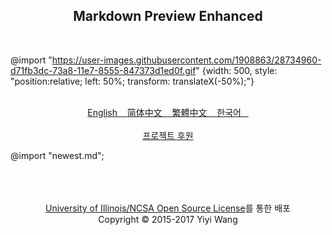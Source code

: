 <center>
  <h2 style="border-bottom: none;"> Markdown Preview Enhanced </h2>
</center><br>

<!-- anchor -->

@import "https://user-images.githubusercontent.com/1908863/28734960-d71fb3dc-73a8-11e7-8555-847373d1ed0f.gif" {width: 500, style: "position:relative; left: 50%; transform: translateX(-50%);"}
<br>
<br>

<p align="center">
<a href="https://shd101wyy.github.io/markdown-preview-enhanced/#/"> English &nbsp;&nbsp; </a>
<a href="https://shd101wyy.github.io/markdown-preview-enhanced/#/zh-cn/"> 简体中文 &nbsp;&nbsp; </a>
<a href="https://shd101wyy.github.io/markdown-preview-enhanced/#/zh-tw/"> 繁體中文 &nbsp;&nbsp; </a>
<a href="https://shd101wyy.github.io/markdown-preview-enhanced/#/ko-kr/"> 한국어 &nbsp;&nbsp; </a> <br><br>
<a href="https://shd101wyy.github.io/markdown-preview-enhanced/#/backers">프로젝트 후원</a>
</p>

<!-- anchor -->

@import "newest.md";

<!-- anchor -->

<center>
<br><br><br>
<a href="../LICENSE.md">University of Illinois/NCSA Open Source License</a>를 통한 배포<br>
Copyright © 2015-2017 Yiyi Wang
</center>
